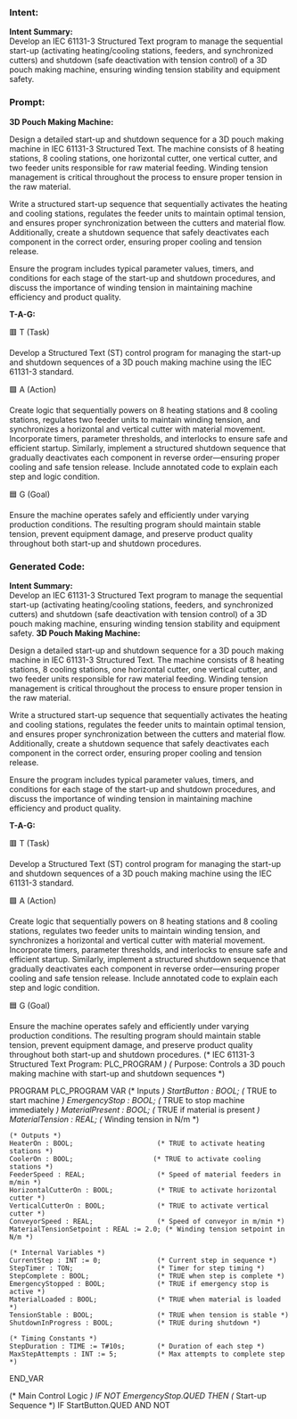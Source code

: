 ### Intent:
**Intent Summary:**  
Develop an IEC 61131-3 Structured Text program to manage the sequential start-up (activating heating/cooling stations, feeders, and synchronized cutters) and shutdown (safe deactivation with tension control) of a 3D pouch making machine, ensuring winding tension stability and equipment safety.

### Prompt:
**3D Pouch Making Machine:**

Design a detailed start-up and shutdown sequence for a 3D pouch making machine in IEC 61131-3 Structured Text. The machine consists of 8 heating stations, 8 cooling stations, one horizontal cutter, one vertical cutter, and two feeder units responsible for raw material feeding. Winding tension management is critical throughout the process to ensure proper tension in the raw material.

Write a structured start-up sequence that sequentially activates the heating and cooling stations, regulates the feeder units to maintain optimal tension, and ensures proper synchronization between the cutters and material flow. Additionally, create a shutdown sequence that safely deactivates each component in the correct order, ensuring proper cooling and tension release.

Ensure the program includes typical parameter values, timers, and conditions for each stage of the start-up and shutdown procedures, and discuss the importance of winding tension in maintaining machine efficiency and product quality.

**T-A-G:**

🟥 T (Task)

Develop a Structured Text (ST) control program for managing the start-up and shutdown sequences of a 3D pouch making machine using the IEC 61131-3 standard.

🟩 A (Action)

Create logic that sequentially powers on 8 heating stations and 8 cooling stations, regulates two feeder units to maintain winding tension, and synchronizes a horizontal and vertical cutter with material movement. Incorporate timers, parameter thresholds, and interlocks to ensure safe and efficient startup. Similarly, implement a structured shutdown sequence that gradually deactivates each component in reverse order—ensuring proper cooling and safe tension release. Include annotated code to explain each step and logic condition.

🟦 G (Goal)

Ensure the machine operates safely and efficiently under varying production conditions. The resulting program should maintain stable tension, prevent equipment damage, and preserve product quality throughout both start-up and shutdown procedures.

### Generated Code:
**Intent Summary:**  
Develop an IEC 61131-3 Structured Text program to manage the sequential start-up (activating heating/cooling stations, feeders, and synchronized cutters) and shutdown (safe deactivation with tension control) of a 3D pouch making machine, ensuring winding tension stability and equipment safety.
**3D Pouch Making Machine:**

Design a detailed start-up and shutdown sequence for a 3D pouch making machine in IEC 61131-3 Structured Text. The machine consists of 8 heating stations, 8 cooling stations, one horizontal cutter, one vertical cutter, and two feeder units responsible for raw material feeding. Winding tension management is critical throughout the process to ensure proper tension in the raw material.

Write a structured start-up sequence that sequentially activates the heating and cooling stations, regulates the feeder units to maintain optimal tension, and ensures proper synchronization between the cutters and material flow. Additionally, create a shutdown sequence that safely deactivates each component in the correct order, ensuring proper cooling and tension release.

Ensure the program includes typical parameter values, timers, and conditions for each stage of the start-up and shutdown procedures, and discuss the importance of winding tension in maintaining machine efficiency and product quality.

**T-A-G:**

🟥 T (Task)

Develop a Structured Text (ST) control program for managing the start-up and shutdown sequences of a 3D pouch making machine using the IEC 61131-3 standard.

🟩 A (Action)

Create logic that sequentially powers on 8 heating stations and 8 cooling stations, regulates two feeder units to maintain winding tension, and synchronizes a horizontal and vertical cutter with material movement. Incorporate timers, parameter thresholds, and interlocks to ensure safe and efficient startup. Similarly, implement a structured shutdown sequence that gradually deactivates each component in reverse order—ensuring proper cooling and safe tension release. Include annotated code to explain each step and logic condition.

🟦 G (Goal)

Ensure the machine operates safely and efficiently under varying production conditions. The resulting program should maintain stable tension, prevent equipment damage, and preserve product quality throughout both start-up and shutdown procedures.
(* IEC 61131-3 Structured Text Program: PLC_PROGRAM *)
(* Purpose: Controls a 3D pouch making machine with start-up and shutdown sequences *)

PROGRAM PLC_PROGRAM
VAR
    (* Inputs *)
    StartButton : BOOL;                  (* TRUE to start machine *)
    EmergencyStop : BOOL;                (* TRUE to stop machine immediately *)
    MaterialPresent : BOOL;              (* TRUE if material is present *)
    MaterialTension : REAL;              (* Winding tension in N/m *)

    (* Outputs *)
    HeaterOn : BOOL;                     (* TRUE to activate heating stations *)
    CoolerOn : BOOL;                    (* TRUE to activate cooling stations *)
    FeederSpeed : REAL;                  (* Speed of material feeders in m/min *)
    HorizontalCutterOn : BOOL;           (* TRUE to activate horizontal cutter *)
    VerticalCutterOn : BOOL;             (* TRUE to activate vertical cutter *)
    ConveyorSpeed : REAL;                (* Speed of conveyor in m/min *)
    MaterialTensionSetpoint : REAL := 2.0; (* Winding tension setpoint in N/m *)

    (* Internal Variables *)
    CurrentStep : INT := 0;              (* Current step in sequence *)
    StepTimer : TON;                     (* Timer for step timing *)
    StepComplete : BOOL;                 (* TRUE when step is complete *)
    EmergencyStopped : BOOL;             (* TRUE if emergency stop is active *)
    MaterialLoaded : BOOL;               (* TRUE when material is loaded *)
    TensionStable : BOOL;                (* TRUE when tension is stable *)
    ShutdownInProgress : BOOL;           (* TRUE during shutdown *)

    (* Timing Constants *)
    StepDuration : TIME := T#10s;        (* Duration of each step *)
    MaxStepAttempts : INT := 5;          (* Max attempts to complete step *)
END_VAR

(* Main Control Logic *)
IF NOT EmergencyStop.QUED THEN
    (* Start-up Sequence *)
    IF StartButton.QUED AND NOT

